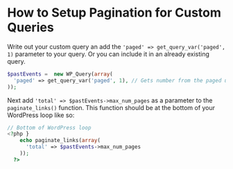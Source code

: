 # How to Setup Pagination for Custom Queries

Write out your custom query an add the `'paged' => get_query_var('paged', 1)` parameter to your query. Or you can include it in an already existing query.

```php
$pastEvents =  new WP_Query(array(
  'paged' => get_query_var('paged', 1), // Gets number from the paged url and fixes pagination issues
));
```

Next add `'total' => $pastEvents->max_num_pages` as a parameter to the `paginate_links()` function. This function should be at the bottom of your WordPress loop like so:

```php
// Bottom of WordPress loop
<?php }
    echo paginate_links(array(
      'total' => $pastEvents->max_num_pages
    ));
  ?>
```
